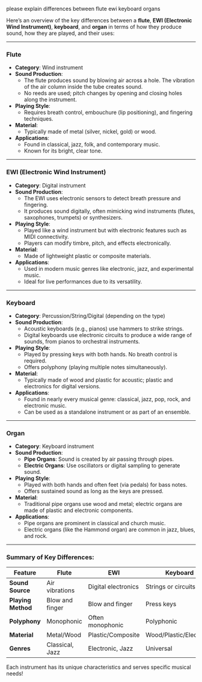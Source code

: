 please explain differences between flute ewi keyboard organs

Here’s an overview of the key differences between a **flute**, **EWI (Electronic Wind Instrument)**, **keyboard**, and **organ** in terms of how they produce sound, how they are played, and their uses:

---

### **Flute**
- **Category**: Wind instrument
- **Sound Production**: 
  - The flute produces sound by blowing air across a hole. The vibration of the air column inside the tube creates sound.
  - No reeds are used; pitch changes by opening and closing holes along the instrument.
- **Playing Style**:
  - Requires breath control, embouchure (lip positioning), and fingering techniques.
- **Material**:
  - Typically made of metal (silver, nickel, gold) or wood.
- **Applications**:
  - Found in classical, jazz, folk, and contemporary music.
  - Known for its bright, clear tone.

---

### **EWI (Electronic Wind Instrument)**
- **Category**: Digital instrument
- **Sound Production**:
  - The EWI uses electronic sensors to detect breath pressure and fingering.
  - It produces sound digitally, often mimicking wind instruments (flutes, saxophones, trumpets) or synthesizers.
- **Playing Style**:
  - Played like a wind instrument but with electronic features such as MIDI connectivity.
  - Players can modify timbre, pitch, and effects electronically.
- **Material**:
  - Made of lightweight plastic or composite materials.
- **Applications**:
  - Used in modern music genres like electronic, jazz, and experimental music.
  - Ideal for live performances due to its versatility.

---

### **Keyboard**
- **Category**: Percussion/String/Digital (depending on the type)
- **Sound Production**:
  - Acoustic keyboards (e.g., pianos) use hammers to strike strings.
  - Digital keyboards use electronic circuits to produce a wide range of sounds, from pianos to orchestral instruments.
- **Playing Style**:
  - Played by pressing keys with both hands. No breath control is required.
  - Offers polyphony (playing multiple notes simultaneously).
- **Material**:
  - Typically made of wood and plastic for acoustic; plastic and electronics for digital versions.
- **Applications**:
  - Found in nearly every musical genre: classical, jazz, pop, rock, and electronic music.
  - Can be used as a standalone instrument or as part of an ensemble.

---

### **Organ**
- **Category**: Keyboard instrument
- **Sound Production**:
  - **Pipe Organs**: Sound is created by air passing through pipes.
  - **Electric Organs**: Use oscillators or digital sampling to generate sound.
- **Playing Style**:
  - Played with both hands and often feet (via pedals) for bass notes.
  - Offers sustained sound as long as the keys are pressed.
- **Material**:
  - Traditional pipe organs use wood and metal; electric organs are made of plastic and electronic components.
- **Applications**:
  - Pipe organs are prominent in classical and church music.
  - Electric organs (like the Hammond organ) are common in jazz, blues, and rock.

---

### Summary of Key Differences:
| Feature              | **Flute**         | **EWI**                  | **Keyboard**          | **Organ**                  |
|----------------------|-------------------|--------------------------|-----------------------|---------------------------|
| **Sound Source**     | Air vibrations    | Digital electronics      | Strings or circuits   | Pipes or oscillators      |
| **Playing Method**   | Blow and finger   | Blow and finger          | Press keys            | Press keys and pedals     |
| **Polyphony**        | Monophonic        | Often monophonic         | Polyphonic            | Polyphonic               |
| **Material**         | Metal/Wood        | Plastic/Composite        | Wood/Plastic/Electronic | Wood/Metal/Electronic |
| **Genres**           | Classical, Jazz   | Electronic, Jazz         | Universal             | Classical, Jazz, Blues   |

Each instrument has its unique characteristics and serves specific musical needs!

